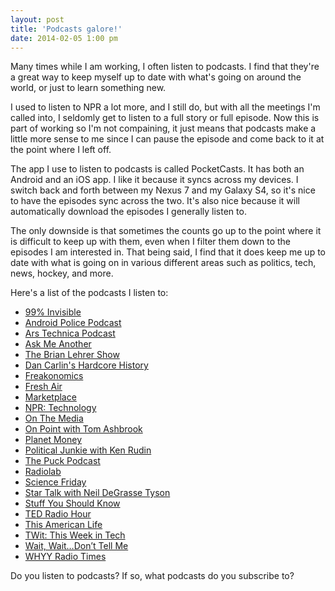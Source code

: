 ```yaml
---
layout: post
title: 'Podcasts galore!'
date: 2014-02-05 1:00 pm
---
```


Many times while I am working, I often listen to podcasts. I find that they're a great way to keep myself up to date with what's going on around the world, or just to learn something new.

I used to listen to NPR a lot more, and I still do, but with all the meetings I'm called into, I seldomly get to listen to a full story or full episode. Now this is part of working so I'm not compaining, it just means that podcasts make a little more sense to me since I can pause the episode and come back to it at the point where I left off.

The app I use to listen to podcasts is called PocketCasts. It has both an Android and an iOS app. I like it because it syncs across my devices. I switch back and forth between my Nexus 7 and my Galaxy S4, so it's nice to have the episodes sync across the two. It's also nice because it will automatically download the episodes I generally listen to.

The only downside is that sometimes the counts go up to the point where it is difficult to keep up with them, even when I filter them down to the episodes I am interested in. That being said, I find that it does keep me up to date with what is going on in various different areas such as politics, tech, news, hockey, and more.

Here's a list of the podcasts I listen to:

-   <a href="http://99percentinvisible.org" target="_blank" rel="noopener">99% Invisible</a>
-   <a href="http://www.androidpolice.com" target="_blank" rel="noopener">Android Police Podcast</a>
-   <a href="http://www.arstechnica.com" target="_blank" rel="noopener">Ars Technica Podcast</a>
-   <a href="http://www.npr.org/podcasts/510299/ask-me-another" target="_blank" rel="noopener">Ask Me Another</a>
-   <a href="http://www.wnyc.org/shows/bl/" target="_blank" rel="noopener">The Brian Lehrer Show</a>
-   <a href="http://www.dancarlin.com/hardcore-history-series/" target="_blank" rel="noopener">Dan Carlin's Hardcore History</a>
-   <a href="http://freakonomics.com" target="_blank" rel="noopener">Freakonomics</a>
-   <a href="http://www.npr.org/programs/fresh-air/" target="_blank" rel="noopener">Fresh Air</a>
-   <a href="http://www.marketplace.org" target="_blank" rel="noopener">Marketplace</a>
-   <a href="http://www.npr.org/rss/podcast/podcast_detail.php?siteId=4819382" target="_blank" rel="noopener">NPR: Technology</a>
-   <a href="http://www.onthemedia.org/" target="_blank" rel="noopener">On The Media</a>
-   <a href="http://onpoint.wbur.org/" target="_blank" rel="noopener">On Point with Tom Ashbrook</a>
-   <a href="http://www.npr.org/blogs/money/" target="_blank" rel="noopener">Planet Money</a>
-   <a href="http://krpoliticaljunkie.com" target="_blank" rel="noopener">Political Junkie with Ken Rudin</a>
-   <a href="http://www.puckpodcast.com/" target="_blank" rel="noopener">The Puck Podcast</a>
-   <a href="http://www.radiolab.org/" target="_blank" rel="noopener">Radiolab</a>
-   <a href="http://sciencefriday.com/" target="_blank" rel="noopener">Science Friday</a>
-   <a href="http://www.startalkradio.net" target="_blank" rel="noopener">Star Talk with Neil DeGrasse Tyson</a>
-   <a href="http://www.stuffyoushouldknow.com/podcasts/" target="_blank" rel="noopener">Stuff You Should Know</a>
-   <a href="http://www.npr.org/programs/ted-radio-hour/" target="_blank" rel="noopener">TED Radio Hour</a>
-   <a href="http://www.thisamericanlife.org" target="_blank" rel="noopener">This American Life</a>
-   <a href="http://twit.tv/" target="_blank" rel="noopener">TWit: This Week in Tech</a>
-   <a href="http://www.npr.org/programs/wait-wait-dont-tell-me/" target="_blank" rel="noopener">Wait, Wait&#8230;Don&#8217;t Tell Me</a>
-   <a href="http://whyy.org/cms/radiotimes/" target="_blank" rel="noopener">WHYY Radio Times</a>

Do you listen to podcasts? If so, what podcasts do you subscribe to?
